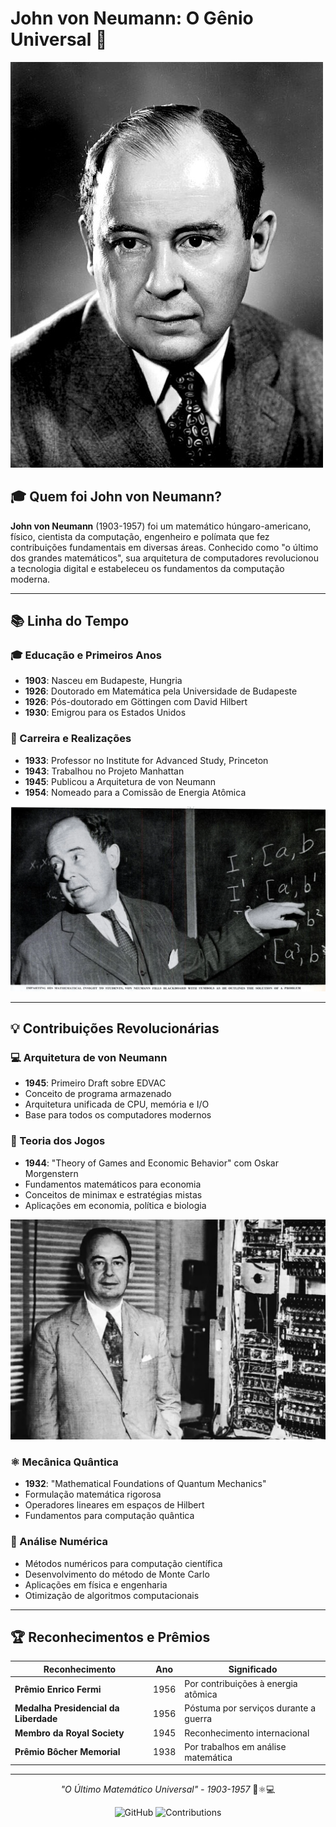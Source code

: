 # John von Neumann: O Gênio Universal 🧮

![John von Neumann Portrait](jhon_von_neumann_1.jpg)

## 🎓 Quem foi John von Neumann?

**John von Neumann** (1903-1957) foi um matemático húngaro-americano, físico, cientista da computação, engenheiro e polímata que fez contribuições fundamentais em diversas áreas. Conhecido como "o último dos grandes matemáticos", sua arquitetura de computadores revolucionou a tecnologia digital e estabeleceu os fundamentos da computação moderna.

---

## 📚 Linha do Tempo

### 🎓 Educação e Primeiros Anos
- **1903**: Nasceu em Budapeste, Hungria
- **1926**: Doutorado em Matemática pela Universidade de Budapeste
- **1926**: Pós-doutorado em Göttingen com David Hilbert
- **1930**: Emigrou para os Estados Unidos

### 🔬 Carreira e Realizações
- **1933**: Professor no Institute for Advanced Study, Princeton
- **1943**: Trabalhou no Projeto Manhattan
- **1945**: Publicou a Arquitetura de von Neumann
- **1954**: Nomeado para a Comissão de Energia Atômica

![Von Neumann at Princeton](jhon_von_neumann_3.png)

---

## 💡 Contribuições Revolucionárias

### 💻 Arquitetura de von Neumann
- **1945**: Primeiro Draft sobre EDVAC
- Conceito de programa armazenado
- Arquitetura unificada de CPU, memória e I/O
- Base para todos os computadores modernos

### 🎯 Teoria dos Jogos
- **1944**: "Theory of Games and Economic Behavior" com Oskar Morgenstern
- Fundamentos matemáticos para economia
- Conceitos de minimax e estratégias mistas
- Aplicações em economia, política e biologia

![Computer Architecture](jhon_von_neumann_2.png)

### ⚛️ Mecânica Quântica
- **1932**: "Mathematical Foundations of Quantum Mechanics"
- Formulação matemática rigorosa
- Operadores lineares em espaços de Hilbert
- Fundamentos para computação quântica

### 🔢 Análise Numérica
- Métodos numéricos para computação científica
- Desenvolvimento do método de Monte Carlo
- Aplicações em física e engenharia
- Otimização de algoritmos computacionais

---

## 🏆 Reconhecimentos e Prêmios

| Reconhecimento | Ano | Significado |
|----------------|-----|-------------|
| **Prêmio Enrico Fermi** | 1956 | Por contribuições à energia atômica |
| **Medalha Presidencial da Liberdade** | 1956 | Póstuma por serviços durante a guerra |
| **Membro da Royal Society** | 1945 | Reconhecimento internacional |
| **Prêmio Bôcher Memorial** | 1938 | Por trabalhos em análise matemática |

---

<div align="center">

*"O Último Matemático Universal" - 1903-1957* 🧠⚛️💻

</div>


<div align="center">

![GitHub](https://img.shields.io/badge/John_von_Neumann-Gênio_Universal-blue?style=for-the-badge)
![Contributions](https://img.shields.io/badge/Arquitetura_Computador-Revolução-green?style=for-the-badge)

</div>
